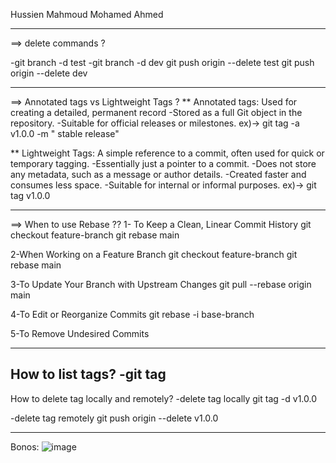 
Hussien Mahmoud Mohamed Ahmed

-----------------------------------------
==> delete commands ?

-git branch -d test 
-git branch -d dev
git push origin --delete  test
git push origin --delete  dev

------------------------------------------------
==> Annotated tags vs Lightweight Tags ?
** Annotated tags: 
Used for creating a detailed, permanent record
-Stored as a full Git object in the repository.
-Suitable for official releases or milestones.
ex)->  git tag -a v1.0.0 -m " stable release"

**  Lightweight Tags:
A simple reference to a commit, often used for quick or temporary tagging.
-Essentially just a pointer to a commit.
-Does not store any metadata, such as a message or author details.
-Created faster and consumes less space.
-Suitable for internal or informal purposes.
ex)-> git tag v1.0.0

------------------------------------------------------------------------------
==> When to use Rebase ??
1- To Keep a Clean, Linear Commit History
git checkout feature-branch
git rebase main

2-When Working on a Feature Branch
git checkout feature-branch
git rebase main

3-To Update Your Branch with Upstream Changes
git pull --rebase origin main

4-To Edit or Reorganize Commits
git rebase -i base-branch

5-To Remove Undesired Commits

----------------------------------------------------
How to list tags?
-git tag
------------------------------------------------------
How to delete tag locally and remotely?
-delete tag locally
git tag -d v1.0.0

-delete tag remotely
git push origin --delete v1.0.0

-------------------------------------------------
Bonos:
![image](https://img.freepik.com/free-photo/flatlay-outfit-travel_53876-138233.jpg?uid=R71403269&ga=GA1.1.1887001370.1728162276&semt=ais_hybrid)
